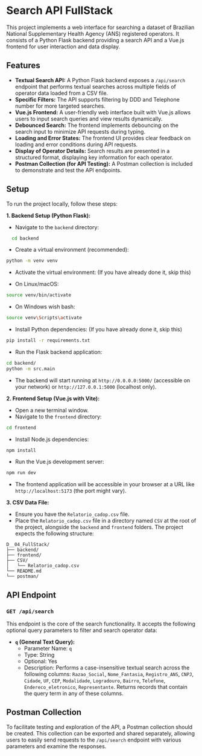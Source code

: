 # Search API FullStack

This project implements a web interface for searching a dataset of Brazilian National Supplementary Health Agency (ANS) registered operators. It consists of a Python Flask backend providing a search API and a Vue.js frontend for user interaction and data display.

## Features

- **Textual Search API:** A Python Flask backend exposes a `/api/search` endpoint that performs textual searches across multiple fields of operator data loaded from a CSV file.
- **Specific Filters:** The API supports filtering by DDD and Telephone number for more targeted searches.
- **Vue.js Frontend:** A user-friendly web interface built with Vue.js allows users to input search queries and view results dynamically.
- **Debounced Search:** The frontend implements debouncing on the search input to minimize API requests during typing.
- **Loading and Error States:** The frontend UI provides clear feedback on loading and error conditions during API requests.
- **Display of Operator Details:** Search results are presented in a structured format, displaying key information for each operator.
- **Postman Collection (for API Testing):** A Postman collection is included to demonstrate and test the API endpoints.

## Setup

To run the project locally, follow these steps:

**1. Backend Setup (Python Flask):**

- Navigate to the `backend` directory:

```bash
  cd backend
```

- Create a virtual environment (recommended):

```bash
python -m venv venv
```

- Activate the virtual environment: (If you have already done it, skip this)

- On Linux/macOS:

```bash
source venv/bin/activate
```

- On Windows wish bash:

```bash
source venv\Scripts\activate
```

- Install Python dependencies: (If you have already done it, skip this)

```bash
pip install -r requirements.txt
```

- Run the Flask backend application:

```bash
cd backend/
python -m src.main
```

- The backend will start running at `http://0.0.0.0:5000/` (accessible on your network) or `http://127.0.0.1:5000` (localhost only).

**2. Frontend Setup (Vue.js with Vite):**

- Open a new terminal window.
- Navigate to the `frontend` directory:

```bash
cd frontend
```

- Install Node.js dependencies:

```bash
npm install
```

- Run the Vue.js development server:

```bash
npm run dev
```

- The frontend application will be accessible in your browser at a URL like `http://localhost:5173` (the port might vary).

**3. CSV Data File:**

- Ensure you have the `Relatorio_cadop.csv` file.
- Place the `Relatorio_cadop.csv` file in a directory named `CSV` at the root of the project, alongside the `backend` and `frontend` folders. The project expects the following structure:

```
D__04_FullStack/
├── backend/
├── frontend/
├── CSV/
│   └── Relatorio_cadop.csv
└── README.md
└── postman/
```

## API Endpoint

### `GET /api/search`

This endpoint is the core of the search functionality. It accepts the following optional query parameters to filter and search operator data:

- **`q` (General Text Query):**
  - Parameter Name: `q`
  - Type: String
  - Optional: Yes
  - Description: Performs a case-insensitive textual search across the following columns: `Razao_Social`, `Nome_Fantasia`, `Registro_ANS`, `CNPJ`, `Cidade`, `UF`, `CEP`, `Modalidade`, `Logradouro`, `Bairro`, `Telefone`, `Endereco_eletronico`, `Representante`. Returns records that contain the query term in any of these columns.

## Postman Collection

To facilitate testing and exploration of the API, a Postman collection should be created. This collection can be exported and shared separately, allowing users to easily send requests to the `/api/search` endpoint with various parameters and examine the responses.
